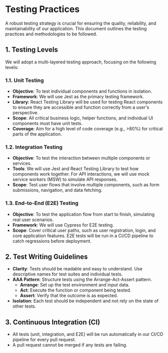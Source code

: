 # Testing Practices

A robust testing strategy is crucial for ensuring the quality, reliability, and maintainability of our application. This document outlines the testing practices and methodologies to be followed.

## 1. Testing Levels

We will adopt a multi-layered testing approach, focusing on the following levels:

### 1.1. Unit Testing
- **Objective**: To test individual components and functions in isolation.
- **Framework**: We will use Jest as the primary testing framework.
- **Library**: React Testing Library will be used for testing React components to ensure they are accessible and function correctly from a user's perspective.
- **Scope**: All critical business logic, helper functions, and individual UI components must have unit tests.
- **Coverage**: Aim for a high level of code coverage (e.g., >80%) for critical parts of the application.

### 1.2. Integration Testing
- **Objective**: To test the interaction between multiple components or services.
- **Tools**: We will use Jest and React Testing Library to test how components work together. For API interactions, we will use mock service workers (MSW) to simulate API responses.
- **Scope**: Test user flows that involve multiple components, such as form submissions, navigation, and data fetching.

### 1.3. End-to-End (E2E) Testing
- **Objective**: To test the application flow from start to finish, simulating real user scenarios.
- **Framework**: We will use Cypress for E2E testing.
- **Scope**: Cover critical user paths, such as user registration, login, and core application features. E2E tests will be run in a CI/CD pipeline to catch regressions before deployment.

## 2. Test Writing Guidelines

- **Clarity**: Tests should be readable and easy to understand. Use descriptive names for test suites and individual tests.
- **AAA Pattern**: Structure tests using the Arrange-Act-Assert pattern.
    - **Arrange**: Set up the test environment and input data.
    - **Act**: Execute the function or component being tested.
    - **Assert**: Verify that the outcome is as expected.
- **Isolation**: Each test should be independent and not rely on the state of other tests.

## 3. Continuous Integration (CI)

- All tests (unit, integration, and E2E) will be run automatically in our CI/CD pipeline for every pull request.
- A pull request cannot be merged if any tests are failing.
